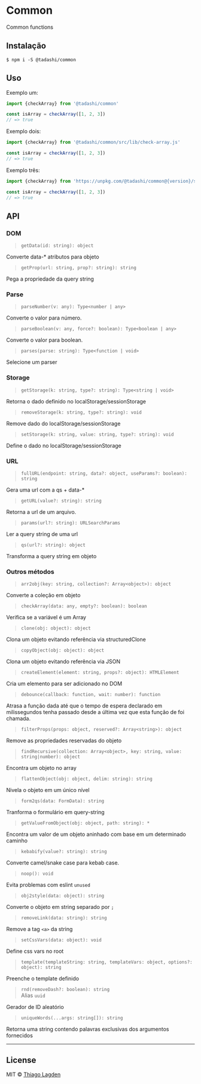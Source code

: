 # Common

Common functions

## Instalação

```
$ npm i -S @tadashi/common
```

## Uso

Exemplo um:

```js
import {checkArray} from '@tadashi/common'

const isArray = checkArray([1, 2, 3])
// => true
```

Exemplo dois:

```js
import {checkArray} from '@tadashi/common/src/lib/check-array.js'

const isArray = checkArray([1, 2, 3])
// => true
```

Exemplo três:

```js
import {checkArray} from 'https://unpkg.com/@tadashi/common@{version}/src/lib/check-array.js'

const isArray = checkArray([1, 2, 3])
// => true
```

## API

### DOM

> `getData(id: string): object`

Converte data-\* atributos para objeto

> `getProp(url: string, prop?: string): string`

Pega a propriedade da query string

### Parse

> `parseNumber(v: any): Type<number | any>`

Converte o valor para número.

> `parseBoolean(v: any, force?: boolean): Type<boolean | any>`

Converte o valor para boolean.

> `parses(parse: string): Type<function | void>`

Selecione um parser

### Storage

> `getStorage(k: string, type?: string): Type<string | void>`

Retorna o dado definido no localStorage/sessionStorage

> `removeStorage(k: string, type?: string): void`

Remove dado do localStorage/sessionStorage

> `setStorage(k: string, value: string, type?: string): void`

Define o dado no localStorage/sessionStorage

### URL

> `fullURL(endpoint: string, data?: object, useParams?: boolean): string`

Gera uma url com a qs + data-\*

> `getURL(value?: string): string`

Retorna a url de um arquivo.

> `params(url?: string): URLSearchParams`

Ler a query string de uma url

> `qs(url?: string): object`

Transforma a query string em objeto

### Outros métodos

> `arr2obj(key: string, collection?: Array<object>): object`

Converte a coleção em objeto

> `checkArray(data: any, empty?: boolean): boolean`

Verifica se a variável é um Array

> `clone(obj: object): object`

Clona um objeto evitando referência via structuredClone

> `copyObject(obj: object): object`

Clona um objeto evitando referência via JSON

> `createElement(element: string, props?: object): HTMLElement`

Cria um elemento para ser adicionado no DOM

> `debounce(callback: function, wait: number): function`

Atrasa a função dada até que o tempo de espera declarado em milissegundos tenha passado desde a última vez que esta função de foi chamada.

> `filterProps(props: object, reserved?: Array<string>): object`

Remove as propriedades reservadas do objeto

> `findRecursive(collection: Array<object>, key: string, value: string|number): object`

Encontra um objeto no array

> `flattenObject(obj: object, delim: string): string`

Nivela o objeto em um único nível

> `form2qs(data: FormData): string`

Tranforma o formulário em query-string

> `getValueFromObject(obj: object, path: string): *`

Encontra um valor de um objeto aninhado com base em um determinado caminho

> `kebabify(value?: string): string`

Converte camel/snake case para kebab case.

> `noop(): void`

Evita problemas com eslint `unused`

> `obj2style(data: object): string`

Converte o objeto em string separado por `;`

> `removeLink(data: string): string`

Remove a tag `<a>` da string

> `setCssVars(data: object): void`

Define css vars no root

> `template(templateString: string, templateVars: object, options?: object): string`

Preenche o template definido

> `rnd(removeDash?: boolean): string`  
> Alias `uuid`

Gerador de ID aleatório

> `uniqueWords(...args: string[]): string`

Retorna uma string contendo palavras exclusivas dos argumentos fornecidos

---

## License

MIT © [Thiago Lagden](http://github.com/lagden)
